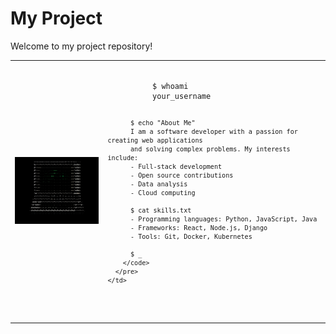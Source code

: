 # My Project

Welcome to my project repository!

<table>
  <tr>
    <td>
      <img src="/retroascii.png" alt="My Custom Image" width="200"/>
    </td>
    <td>
      <pre>
        <code>
          $ whoami
          your_username

          $ echo "About Me"
          I am a software developer with a passion for creating web applications
          and solving complex problems. My interests include:
          - Full-stack development
          - Open source contributions
          - Data analysis
          - Cloud computing

          $ cat skills.txt
          - Programming languages: Python, JavaScript, Java
          - Frameworks: React, Node.js, Django
          - Tools: Git, Docker, Kubernetes

          $ _
        </code>
      </pre>
    </td>
  </tr>
</table>
